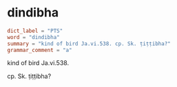# dindibha

``` toml
dict_label = "PTS"
word = "dindibha"
summary = "kind of bird Ja.vi.538. cp. Sk. ṭiṭṭibha?"
grammar_comment = "a"
```

kind of bird Ja.vi.538.

cp. Sk. ṭiṭṭibha?

